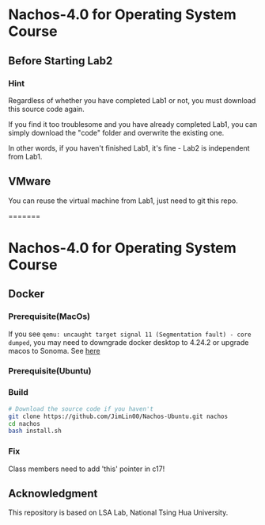# Nachos-4.0 for Operating System Course

## Before Starting Lab2

### Hint

Regardless of whether you have completed Lab1 or not, you must download this source code again.

If you find it too troublesome and you have already completed Lab1, you can simply download the "code" folder and overwrite the existing one.

In other words, if you haven't finished Lab1, it's fine - Lab2 is independent from Lab1.
## VMware
You can reuse the virtual machine from Lab1, just need to git this repo.

=======
# Nachos-4.0 for Operating System Course

## Docker

### Prerequisite(MacOs)

If you see `qemu: uncaught target signal 11 (Segmentation fault) - core dumped`, you may need to downgrade docker desktop to 4.24.2 or upgrade macos to Sonoma. See [here](https://github.com/docker/for-mac/issues/7172)

### Prerequisite(Ubuntu)

### Build

```bash
# Download the source code if you haven't
git clone https://github.com/JimLin00/Nachos-Ubuntu.git nachos
cd nachos
bash install.sh
```

### Fix

Class members need to add 'this' pointer in c17!

## Acknowledgment


This repository is based on LSA Lab, National Tsing Hua University.
